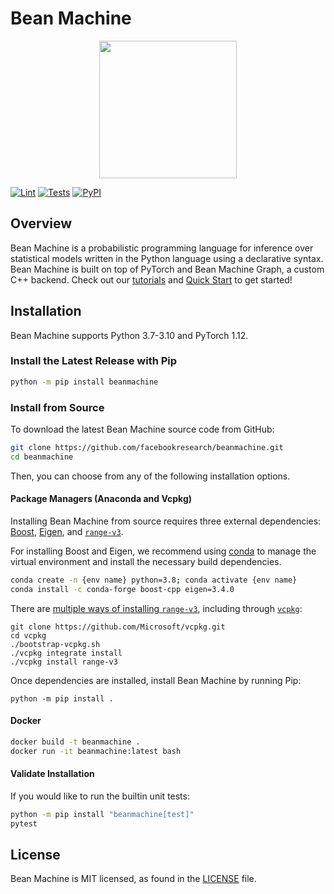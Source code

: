 # Bean Machine
<div align="center">
  <a href="http://beanmachine.org"> <img width="220px" height="220px" src="https://beanmachine.org/img/beanmachine.svg"></a>
</div>

[![Lint](https://github.com/facebookresearch/beanmachine/actions/workflows/lint.yml/badge.svg)](https://github.com/facebookresearch/beanmachine/actions/workflows/lint.yml)
[![Tests](https://github.com/facebookresearch/beanmachine/actions/workflows/test.yml/badge.svg)](https://github.com/facebookresearch/beanmachine/actions/workflows/test.yml)
[![PyPI](https://img.shields.io/pypi/v/beanmachine)](https://pypi.org/project/beanmachine)


## Overview

Bean Machine is a probabilistic programming language for inference over statistical models written in the Python language using a declarative syntax. Bean Machine is built on top of PyTorch and Bean Machine Graph, a custom C++ backend.
Check out our [tutorials](https://beanmachine.org/docs/overview/tutorials/Coin_flipping/CoinFlipping/) and [Quick Start](https://beanmachine.org/docs/overview/quick_start/) to get started!

## Installation
Bean Machine supports Python 3.7-3.10 and PyTorch 1.12.

### Install the Latest Release with Pip

```bash
python -m pip install beanmachine
```

### Install from Source

To download the latest Bean Machine source code from GitHub:

```bash
git clone https://github.com/facebookresearch/beanmachine.git
cd beanmachine
```

Then, you can choose from any of the following installation options.

#### Package Managers (Anaconda and Vcpkg)

Installing Bean Machine from source requires three external dependencies: [Boost](https://www.boost.org/), [Eigen](https://eigen.tuxfamily.org/index.php?title=Main_Page), and [`range-v3`](https://github.com/ericniebler/range-v3).

For installing Boost and Eigen, we recommend using [conda](https://docs.conda.io/en/latest/) to manage the virtual environment and install the necessary build dependencies.

```bash
conda create -n {env name} python=3.8; conda activate {env name}
conda install -c conda-forge boost-cpp eigen=3.4.0
```

There are [multiple ways of installing `range-v3`](https://github.com/ericniebler/range-v3#building-range-v3---using-vcpkg), including through [`vcpkg`](https://github.com/Microsoft/vcpkg):

```
git clone https://github.com/Microsoft/vcpkg.git
cd vcpkg
./bootstrap-vcpkg.sh
./vcpkg integrate install
./vcpkg install range-v3
```

Once dependencies are installed, install Bean Machine by running Pip:

```
python -m pip install .
```

#### Docker

```bash
docker build -t beanmachine .
docker run -it beanmachine:latest bash
```

#### Validate Installation

If you would like to run the builtin unit tests:

```bash
python -m pip install "beanmachine[test]"
pytest
```

## License
Bean Machine is MIT licensed, as found in the [LICENSE](LICENSE) file.
